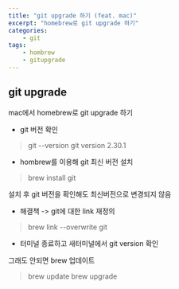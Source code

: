 ```yaml
--- 
title: "git upgrade 하기 (feat. mac)" 
excerpt: "homebrew로 git upgrade 하기"
categories: 
    - git
tags: 
    - hombrew
    - gitupgrade
--- 
```

## git upgrade

mac에서 homebrew로 git upgrade 하기

- git 버전 확인
> git --version
> git version 2.30.1

- hombrew를 이용해 git 최신 버전 설치
> brew install git

설치 후 git 버전을 확인해도 최신버전으로 변경되지 않음  

- 해결책 -> git에 대한 link 재정의
> brew link --overwrite git

- 터미널 종료하고 새터미널에서 git version 확인

그래도 안되면 brew 업데이트
> brew update
> brew upgrade